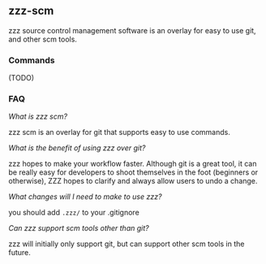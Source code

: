 ## zzz-scm

zzz source control management software is an overlay for easy to use git, and other scm tools.

### Commands
(TODO)

### FAQ
_What is zzz scm?_

zzz scm is an overlay for git that supports easy to use commands.

_What is the benefit of using zzz over git?_

zzz hopes to make your workflow faster. Although git is a great tool, it can be really easy for developers to shoot themselves in the foot (beginners or otherwise), ZZZ hopes to clarify and always allow users to undo a change.

_What changes will I need to make to use zzz?_

you should add `.zzz/` to your .gitignore

_Can zzz support scm tools other than git?_

zzz will initially only support git, but can support other scm tools in the future.
